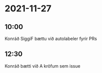 # 2021-11-27

## 10:00
Konráð SiggiF bættu við autolabeler fyrir PRs

## 12:30

Konráð bætti við A kröfum sem issue
